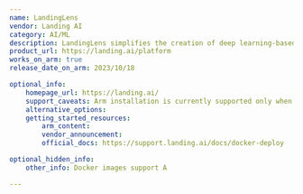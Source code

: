 ```yaml
---
name: LandingLens
vendor: Landing AI
category: AI/ML
description: LandingLens simplifies the creation of deep learning-based computer vision models.
product_url: https://landing.ai/platform
works_on_arm: true
release_date_on_arm: 2023/10/18

optional_info:
    homepage_url: https://landing.ai/
    support_caveats: Arm installation is currently supported only when deploying LandingLens via Docker.
    alternative_options:
    getting_started_resources:
        arm_content: 
        vendor_announcement: 
        official_docs: https://support.landing.ai/docs/docker-deploy

optional_hidden_info:
    other_info: Docker images support A

---
```

